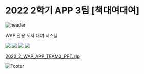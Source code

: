 # 2022 2학기 APP 3팀 [책대여대여]

![header](https://capsule-render.vercel.app/api?type=waving&color=skyblue&height=130&section=header&text=책대여대여&fontSize=60)

WAP 전용 도서 대여 시스템

<img src="https://img.shields.io/badge/Dart-0175C2?style=flat-square&logo=Dart&logoColor=white"/>
<img src="https://img.shields.io/badge/Flutter-02569B?style=flat-square&logo=Flutter&logoColor=white"/>
<img src="https://img.shields.io/badge/Firebase-FFCA28?style=flat-square&logo=Firebase&logoColor=white"/>

<img src="https://img.shields.io/badge/Android Studio-3DDC84?style=flat-square&logo=Android Studio&logoColor=white"/>



[2022_2_WAP_APP_TEAM3_PPT.zip](https://github.com/pknu-wap/2022_2_WAP_APP_TEAM3/files/10130617/2022_2_WAP_APP_TEAM3_PPT.zip)


![Footer](https://capsule-render.vercel.app/api?type=waving&color=skyblue&height=150&section=footer)
